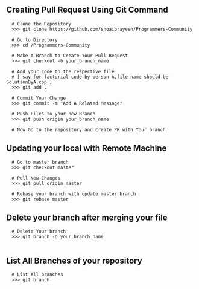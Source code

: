 ## Creating Pull Request Using Git Command
```
  # Clone the Repository
  >>> git clone https://github.com/shoaibrayeen/Programmers-Community
  
  # Go to Directory
  >>> cd /Programmers-Community
  
  # Make A Branch to Create Your Pull Request
  >>> git checkout -b your_branch_name
  
  # Add your code to the respective file
  # [ say for factorial code by person A,file name should be SolutionByA.cpp ]
  >>> git add .
  
  # Commit Your Change
  >>> git commit -m "Add A Related Message"
  
  # Push Files to your new Branch
  >>> git push origin your_branch_name
  
  # Now Go to the repository and Create PR with Your branch
```

## Updating your local with Remote Machine
```
  # Go to master branch
  >>> git checkout master
  
  # Pull New Changes
  >>> git pull origin master
  
  # Rebase your branch with update master branch
  >>> git rebase master

```

## Delete your branch after merging your file
```
  # Delete Your branch
  >>> git branch -D your_branch_name
  
```

## List All Branches of your repository
```
  # List All branches
  >>> git branch
  
```
